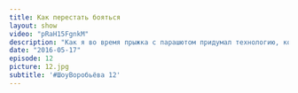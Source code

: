 ```yaml
---
title: Как перестать бояться 
layout: show
video: "pRaH15FgnkM"
description: "Как я во время прыжка с парашютом придумал технологию, которая помогает смелее знакомиться с девушками"
date: "2016-05-17"
episode: 12
picture: 12.jpg
subtitle: '#ШоуВоробьёва 12'
---
```

